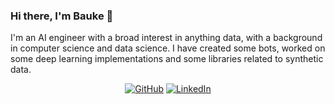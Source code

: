 ### Hi there, I'm Bauke 👋

I'm an AI engineer with a broad interest in anything data, with a background in computer science and data science. I have created some bots, worked on some deep learning implementations and some libraries related to synthetic data. 


<p align="center">
	<a href="https://github.com/Baukebrenninkmeijer"><img src="https://img.shields.io/github/followers/Baukebrenninkmeijer.svg?label=GitHub&style=social" alt="GitHub"></a>
	<a href="https://www.linkedin.com/in/bauke-brenninkmeijer-40143310b"><img src="https://img.shields.io/badge/LinkedIn--_.svg?style=social&logo=linkedin" alt="LinkedIn"></a>
</p>
